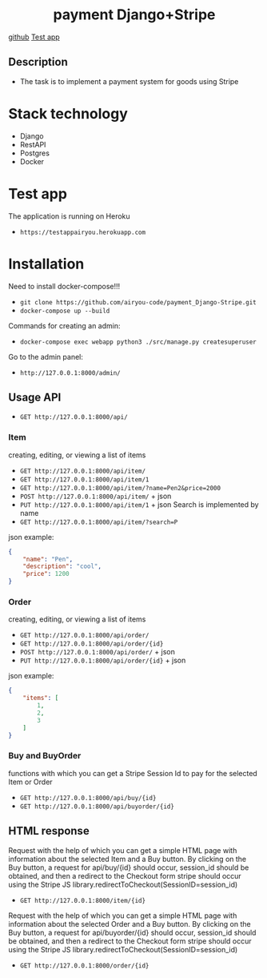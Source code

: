 <h1 align="center">payment Django+Stripe</h1>

<a href="https://github.com/airyou-code/payment_Django-Stripe" target="_blank">github</a> 
<a href="https://testappairyou.herokuapp.com" target="_blank">Test app</a> 

## Description
- The task is to implement a payment system for goods using Stripe

# Stack technology
- Django
- RestAPI
- Postgres
- Docker

# Test app
The application is running on Heroku
- `https://testappairyou.herokuapp.com`

# Installation
Need to install docker-compose!!!
- `git clone https://github.com/airyou-code/payment_Django-Stripe.git `
- `docker-compose up --build`

Commands for creating an admin:
- `docker-compose exec webapp python3 ./src/manage.py createsuperuser`

Go to the admin panel:
- `http://127.0.0.1:8000/admin/`

## Usage API
- `GET http://127.0.0.1:8000/api/`

### Item
creating, editing, or viewing a list of items

- `GET http://127.0.0.1:8000/api/item/`
- `GET http://127.0.0.1:8000/api/item/1`
- `GET http://127.0.0.1:8000/api/item/?name=Pen2&price=2000`
- `POST http://127.0.0.1:8000/api/item/` + json
- `PUT http://127.0.0.1:8000/api/item/1` + json
Search is implemented by name
- `GET http://127.0.0.1:8000/api/item/?search=P`


json example:
```json
{
    "name": "Pen",
    "description": "cool",
    "price": 1200
}
```

### Order
creating, editing, or viewing a list of items

- `GET http://127.0.0.1:8000/api/order/`
- `GET http://127.0.0.1:8000/api/order/{id}`
- `POST http://127.0.0.1:8000/api/order/` + json
- `PUT http://127.0.0.1:8000/api/order/{id}` + json


json example:
```json
{
    "items": [
        1,
        2,
        3
    ]
}
```

### Buy and BuyOrder
functions with which you can get a Stripe Session Id
to pay for the selected Item or Order

- `GET http://127.0.0.1:8000/api/buy/{id}`
- `GET http://127.0.0.1:8000/api/buyorder/{id}`

## HTML response
Request with the help of which you can get a simple HTML page with information about the selected Item and a Buy button.
By clicking on the Buy button, a request for api/buy/{id} should occur, session_id should be obtained, and then a redirect to the Checkout form stripe should occur using the Stripe JS library.redirectToCheckout(SessionID=session_id)
- `GET http://127.0.0.1:8000/item/{id}`

Request with the help of which you can get a simple HTML page with information about the selected Order and a Buy button.
By clicking on the Buy button, a request for api/buyorder/{id} should occur, session_id should be obtained, and then a redirect to the Checkout form stripe should occur using the Stripe JS library.redirectToCheckout(SessionID=session_id)

- `GET http://127.0.0.1:8000/order/{id}`






